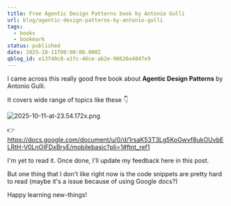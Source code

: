 ```yaml
---
title: Free Agentic Design Patterns book by Antonio Gulli
url: blog/agentic-design-patterns-by-antonio-gulli
tags:
  - books
  - bookmark
status: published
date: 2025-10-11T00:00:00.000Z
qblog_id: e13740c8-a1fc-46ce-ab2e-90626e4847e9
---
```


I came across this really good free book about **Agentic Design Patterns** by Antonio Gulli.

It covers wide range of topics like these 👇

![2025-10-11-at-23.54.172x.png](https://images.nesin.io/f_auto,q_auto/qblog/AIEngineerGuide/2025-10/mgaebr7ojjfb6lkwnocx)

👉 https://docs.google.com/document/u/0/d/1rsaK53T3Lg5KoGwvf8ukOUvbELRtH-V0LnOIFDxBryE/mobilebasic?pli=1#ftnt_ref1

I'm yet to read it. Once done, I'll update my feedback here in this post.

But one thing that I don't like right now is the code snippets are pretty hard to read (maybe it's a issue because of using Google docs?)

Happy learning new-things!